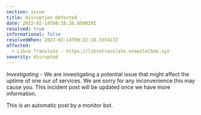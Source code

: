 ```yaml
---
section: issue
title: Disruption Detected
date: 2022-02-14T00:16:26.050029Z
resolved: true
informational: false
resolvedWhen: 2022-02-14T00:22:18.333417Z
affected:
  - Libre Translate - https://libretranslate.esmailelbob.xyz
severity: disrupted
---
```

*Investigating* - We are investigating a potential issue that might affect the uptime of one our of services. We are sorry for any inconvenience this may cause you. This incident post will be updated once we have more information.

This is an automatic post by a monitor bot.
        